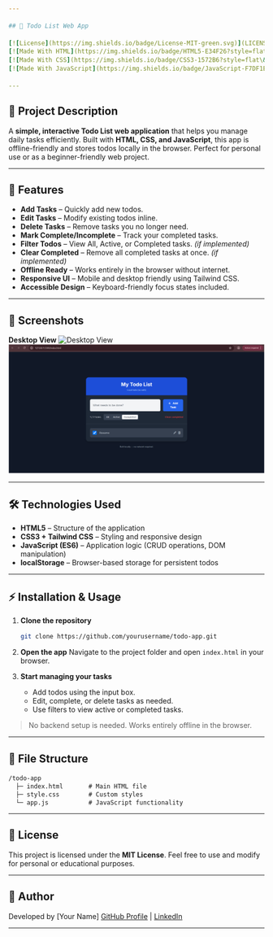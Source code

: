 ```yaml
---

## 📝 Todo List Web App

[![License](https://img.shields.io/badge/License-MIT-green.svg)](LICENSE)
[![Made With HTML](https://img.shields.io/badge/HTML5-E34F26?style=flat\&logo=html5\&logoColor=white)](https://developer.mozilla.org/en-US/docs/Web/HTML)
[![Made With CSS](https://img.shields.io/badge/CSS3-1572B6?style=flat\&logo=css3\&logoColor=white)](https://developer.mozilla.org/en-US/docs/Web/CSS)
[![Made With JavaScript](https://img.shields.io/badge/JavaScript-F7DF1E?style=flat\&logo=javascript\&logoColor=black)](https://developer.mozilla.org/en-US/docs/Web/JavaScript)

---
```


## 📌 Project Description

A **simple, interactive Todo List web application** that helps you manage daily tasks efficiently.
Built with **HTML, CSS, and JavaScript**, this app is offline-friendly and stores todos locally in the browser. Perfect for personal use or as a beginner-friendly web project.

---

## 🚀 Features

* **Add Tasks** – Quickly add new todos.
* **Edit Tasks** – Modify existing todos inline.
* **Delete Tasks** – Remove tasks you no longer need.
* **Mark Complete/Incomplete** – Track your completed tasks.
* **Filter Todos** – View All, Active, or Completed tasks. *(if implemented)*
* **Clear Completed** – Remove all completed tasks at once. *(if implemented)*
* **Offline Ready** – Works entirely in the browser without internet.
* **Responsive UI** – Mobile and desktop friendly using Tailwind CSS.
* **Accessible Design** – Keyboard-friendly focus states included.

---

## 🎨 Screenshots

**Desktop View**
![Desktop View](screenshots/desktop.png)
![alt text](image.png)

---

## 🛠 Technologies Used

* **HTML5** – Structure of the application
* **CSS3 + Tailwind CSS** – Styling and responsive design
* **JavaScript (ES6)** – Application logic (CRUD operations, DOM manipulation)
* **localStorage** – Browser-based storage for persistent todos

---

## ⚡ Installation & Usage

1. **Clone the repository**

   ```bash
   git clone https://github.com/yourusername/todo-app.git
   ```
2. **Open the app**
   Navigate to the project folder and open `index.html` in your browser.
3. **Start managing your tasks**

   * Add todos using the input box.
   * Edit, complete, or delete tasks as needed.
   * Use filters to view active or completed tasks.

> No backend setup is needed. Works entirely offline in the browser.

---

## 📂 File Structure

```
/todo-app
  ├─ index.html       # Main HTML file
  ├─ style.css        # Custom styles
  └─ app.js           # JavaScript functionality
```

---

## 📄 License

This project is licensed under the **MIT License**. Feel free to use and modify for personal or educational purposes.

---

## 👤 Author

Developed by [Your Name]
[GitHub Profile](https://github.com/maahi-reddy) | [LinkedIn](https://linkedin.com/in/mahika-dachireddy-b7002b369)

---